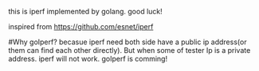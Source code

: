 this is iperf implemented by golang. good luck!

inspired from https://github.com/esnet/iperf

#Why goIperf?
becasue iperf need both side have a public ip address(or them can find each other directly). But when some of tester Ip is a private address. iperf will not work. goIperf is comming!
